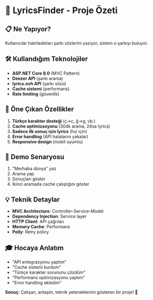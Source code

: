 # 🎵 LyricsFinder - Proje Özeti

## 📋 Ne Yapıyor?
Kullanıcılar hatırladıkları şarkı sözlerini yazıyor, sistem o şarkıyı buluyor.

## 🛠️ Kullandığım Teknolojiler
- **ASP.NET Core 8.0** (MVC Pattern)
- **Deezer API** (şarkı arama)
- **lyrics.ovh API** (şarkı sözü)
- **Cache sistemi** (performans)
- **Rate limiting** (güvenlik)

## 🎯 Öne Çıkan Özellikler
1. **Türkçe karakter desteği** (ç→c, ğ→g, vb.)
2. **Cache optimizasyonu** (30dk arama, 24sa lyrics)
3. **Sadece ilk sonuç için lyrics** (hız için)
4. **Error handling** (API hatalarını yakalar)
5. **Responsive design** (mobil uyumlu)

## 🚀 Demo Senaryosu
1. "Merhaba dünya" yaz
2. Arama yap
3. Sonuçları göster
4. İkinci aramada cache çalıştığını göster

## 💡 Teknik Detaylar
- **MVC Architecture**: Controller-Service-Model
- **Dependency Injection**: Service layer
- **HTTP Client**: API çağrıları
- **Memory Cache**: Performans
- **Polly**: Retry policy

## 🎓 Hocaya Anlatım
- "API entegrasyonu yaptım"
- "Cache sistemi kurdum"
- "Türkçe karakter sorununu çözdüm"
- "Performans optimizasyonu yaptım"
- "Error handling ekledim"

**Sonuç**: Çalışan, anlaşılır, teknik yeteneklerimi gösteren bir proje! 🎯 